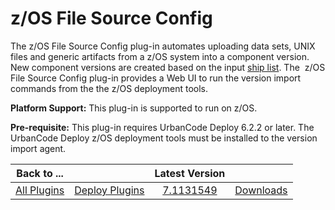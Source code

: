 
z/OS File Source Config
=======================


The z/OS File Source Config plug-in automates uploading data sets, UNIX files and generic artifacts from a z/OS system into a component version. New component versions are created based on the input [ship list](http://www.ibm.com/support/knowledgecenter/SS4GSP_6.2.2/com.ibm.udeploy.doc/topics/zos_shiplistfiles.html). The  z/OS File Source Config plug-in provides a Web UI to run the version import commands from the the z/OS deployment tools.


**Platform Support:** This plug-in is supported to run on z/OS.


**Pre-requisite:** This plug-in requires UrbanCode Deploy 6.2.2 or later.  The UrbanCode Deploy z/OS deployment tools must be installed to the version import agent. 




|Back to ...||Latest Version||
| :---: | :---: | :---: | :---: |
|[All Plugins](../../index.md)|[Deploy Plugins](../README.md)|[7.1131549]()|[Downloads](downloads.md)|
